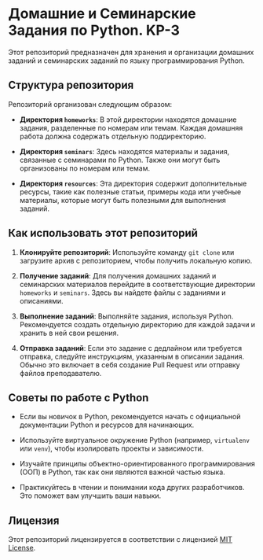 # Домашние и Семинарские Задания по Python. KP-3

Этот репозиторий предназначен для хранения и организации домашних заданий и семинарских заданий по языку программирования Python.

## Структура репозитория

Репозиторий организован следующим образом:

- **Директория `homeworks`**: В этой директории находятся домашние задания, разделенные по номерам или темам. Каждая домашняя работа должна содержать отдельную поддиректорию.

- **Директория `seminars`**: Здесь находятся материалы и задания, связанные с семинарами по Python. Также они могут быть организованы по номерам или темам.

- **Директория `resources`**: Эта директория содержит дополнительные ресурсы, такие как полезные статьи, примеры кода или учебные материалы, которые могут быть полезными для выполнения заданий.

## Как использовать этот репозиторий

1. **Клонируйте репозиторий**: Используйте команду `git clone` или загрузите архив с репозиторием, чтобы получить локальную копию.

2. **Получение заданий**: Для получения домашних заданий и семинарских материалов перейдите в соответствующие директории `homeworks` и `seminars`. Здесь вы найдете файлы с заданиями и описаниями.

3. **Выполнение заданий**: Выполняйте задания, используя Python. Рекомендуется создать отдельную директорию для каждой задачи и хранить в ней свои решения.

4. **Отправка заданий**: Если это задание с дедлайном или требуется отправка, следуйте инструкциям, указанным в описании задания. Обычно это включает в себя создание Pull Request или отправку файлов преподавателю.

## Советы по работе с Python

- Если вы новичок в Python, рекомендуется начать с официальной документации Python и ресурсов для начинающих.

- Используйте виртуальное окружение Python (например, `virtualenv` или `venv`), чтобы изолировать проекты и зависимости.

- Изучайте принципы объектно-ориентированного программирования (ООП) в Python, так как они являются важной частью языка.

- Практикуйтесь в чтении и понимании кода других разработчиков. Это поможет вам улучшить ваши навыки.

## Лицензия

Этот репозиторий лицензируется в соответствии с лицензией [MIT License](LICENSE).
